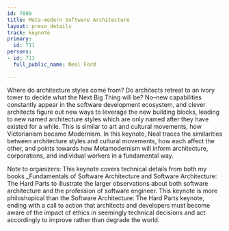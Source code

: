 ```yaml
---
id: 7009
title: Meta-modern Software Architecture
layout: preso_details
track: keynote
primary:
  id: 711
persons:
- id: 711
  full_public_name: Neal Ford

---
```

Where do architecture styles come from? Do architects retreat to an ivory tower to decide what the Next Big Thing will be? No–new capabilities constantly appear in the software development ecosystem, and clever architects figure out new ways to leverage the new building blocks, leading to new named architecture styles which are only named after they have existed for a while. This is similar to art and cultural movements, how Victorianism became Modernism. In this keynote, Neal traces the similarities between architecture styles and cultural movements, how each affect the other, and points towards how Metamodernism will inform architecture, corporations, and individual workers in a fundamental way.

Note to organizers: This keynote covers technical details from both my books _Fundamentals of Software Architecture and Software Architecture: The Hard Parts to illustrate the larger observations about both software architecture and the profession of software engineer. This keynote is more philoshopical than the Software Architecture: The Hard Parts keynote, ending with a call to action that architects and developers must become aware of the impact of ethics in seemingly technical decisions and act accordingly to improve rather than degrade the world.